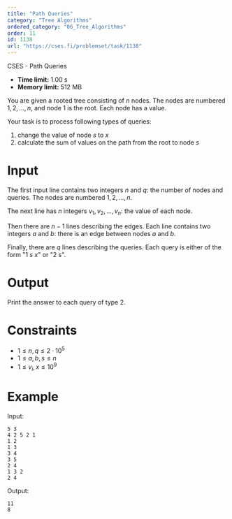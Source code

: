 ```yaml
---
title: "Path Queries"
category: "Tree Algorithms"
ordered_category: "06_Tree_Algorithms"
order: 11
id: 1138
url: "https://cses.fi/problemset/task/1138"
---
```


CSES - Path Queries

  * **Time limit:** 1.00 s
  * **Memory limit:** 512 MB

You are given a rooted tree consisting of $n$ nodes. The nodes are numbered
$1,2,\ldots,n$, and node $1$ is the root. Each node has a value.

Your task is to process following types of queries:

  1. change the value of node $s$ to $x$
  2. calculate the sum of values on the path from the root to node $s$

# Input

The first input line contains two integers $n$ and $q$: the number of nodes
and queries. The nodes are numbered $1,2,\ldots,n$.

The next line has $n$ integers $v_1,v_2,\ldots,v_n$: the value of each node.

Then there are $n-1$ lines describing the edges. Each line contains two
integers $a$ and $b$: there is an edge between nodes $a$ and $b$.

Finally, there are $q$ lines describing the queries. Each query is either of
the form "1 $s$ $x$" or "2 $s$".

# Output

Print the answer to each query of type 2.

# Constraints

  * $1 \le n, q \le 2 \cdot 10^5$
  * $1 \le a,b, s \le n$
  * $1 \le v_i, x \le 10^9$

# Example

Input:

    
    
    5 3
    4 2 5 2 1
    1 2
    1 3
    3 4
    3 5
    2 4
    1 3 2
    2 4
    

Output:

    
    
    11
    8
    

